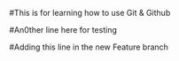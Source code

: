#This is for learning how to use Git & Github

#An0ther line here for testing


#Adding this line in the new Feature branch